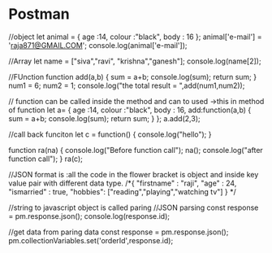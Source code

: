 # Postman
//object
let animal = {
    age :14,
    colour :"black",
    body : 16
};
animal['e-mail'] = 'raja871@GMAIL.COM';
console.log(animal['e-mail']);

//Array
let name = ["siva","ravi", "krishna","ganesh"];
console.log(name[2]);

//FUnction
function add(a,b)
{
    sum = a+b;
    console.log(sum);
    return sum;
}
num1 = 6;
num2 = 1;
console.log("the total result = ",add(num1,num2));

// function can be called inside the method and can to used ->this in method of function
let a= {
    age :14,
    colour :"black",
    body : 16,
    add:function(a,b)
    {
        sum = a+b;
        console.log(sum);
        return sum;
    }
};
a.add(2,3);

//call back funciton
let c = function()
{
    console.log("hello");
}

function ra(na)
{
    console.log("Before function call");
    na();
    console.log("after function call");
}
ra(c);

//JSON format is :all the code in the flower bracket is object and inside key value pair with different data type.
/*{
    "firstname" : "raji",
    "age" : 24,
    "ismarried" : true,
    "hobbies": ["reading","playing","watching tv"]
} */

//string to javascript object is called paring
//JSON parsing
const response = pm.response.json();
console.log(response.id);

//get data from paring data
const response = pm.response.json();
pm.collectionVariables.set('orderId',response.id);
